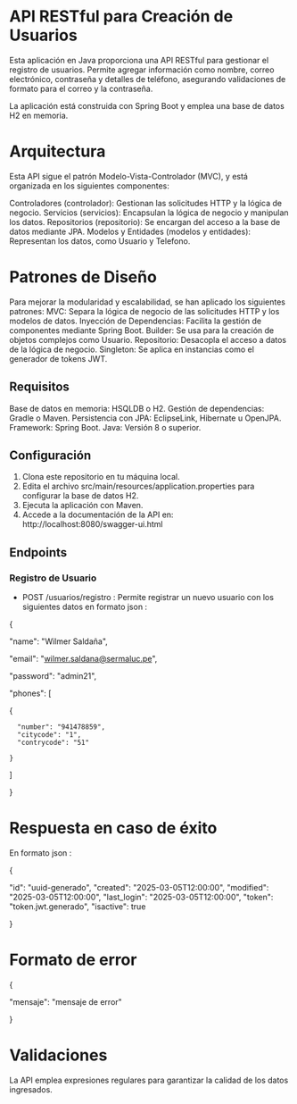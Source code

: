 # API RESTful para Creación de Usuarios

Esta aplicación en Java proporciona una API RESTful para gestionar el registro de usuarios. Permite agregar información como nombre, correo electrónico, contraseña y detalles de teléfono, asegurando validaciones de formato para el correo y la contraseña.

La aplicación está construida con Spring Boot y emplea una base de datos H2 en memoria.

# Arquitectura

Esta API sigue el patrón Modelo-Vista-Controlador (MVC), y está organizada en los siguientes componentes:

Controladores (controlador): Gestionan las solicitudes HTTP y la lógica de negocio.
Servicios (servicios): Encapsulan la lógica de negocio y manipulan los datos.
Repositorios (repositorio): Se encargan del acceso a la base de datos mediante JPA.
Modelos y Entidades (modelos y entidades): Representan los datos, como Usuario y Telefono.

# Patrones de Diseño

Para mejorar la modularidad y escalabilidad, se han aplicado los siguientes patrones:
MVC: Separa la lógica de negocio de las solicitudes HTTP y los modelos de datos.
Inyección de Dependencias: Facilita la gestión de componentes mediante Spring Boot.
Builder: Se usa para la creación de objetos complejos como Usuario.
Repositorio: Desacopla el acceso a datos de la lógica de negocio.
Singleton: Se aplica en instancias como el generador de tokens JWT.

## Requisitos

Base de datos en memoria: HSQLDB o H2.
Gestión de dependencias: Gradle o Maven.
Persistencia con JPA: EclipseLink, Hibernate u OpenJPA.
Framework: Spring Boot.
Java: Versión 8 o superior.

## Configuración

1. Clona este repositorio en tu máquina local.
2. Edita el archivo src/main/resources/application.properties para configurar la base de datos H2.
3. Ejecuta la aplicación con Maven.
4. Accede a la documentación de la API en: 
     http://localhost:8080/swagger-ui.html

## Endpoints

### Registro de Usuario

- POST /usuarios/registro : 
Permite registrar un nuevo usuario con los siguientes datos en formato json :

{
  
  "name": "Wilmer Saldaña",
  
  "email": "wilmer.saldana@sermaluc.pe",
  
  "password": "admin21",
  
  "phones": [
  
   {
   
      "number": "941478859",
      "citycode": "1",
      "contrycode": "51"
      
    }
    
  ]
  
}

# Respuesta en caso de éxito

En formato json :


{

  "id": "uuid-generado",
  "created": "2025-03-05T12:00:00",
  "modified": "2025-03-05T12:00:00",
  "last_login": "2025-03-05T12:00:00",
  "token": "token.jwt.generado",
  "isactive": true
  
}


# Formato de error

{

  "mensaje": "mensaje de error"

}

# Validaciones

La API emplea expresiones regulares para garantizar la calidad de los datos ingresados.
